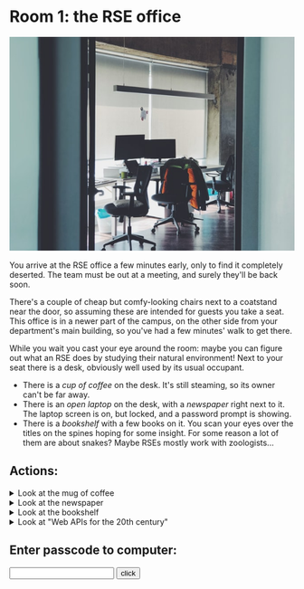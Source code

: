 # Room 1: the RSE office

![A picture of the office](assets/rse-office.jpg)

You arrive at the RSE office a few minutes early, only to find it completely deserted. The team must be out at a meeting, and surely they'll be back soon.

There's a couple of cheap but comfy-looking chairs next to a coatstand near the door, so assuming these are intended for guests you take a seat. This office is in a newer part of the campus, on the other side from your department's main building, so you've had a few minutes' walk to get there.

While you wait you cast your eye around the room: maybe you can figure out what an RSE does by studying their natural environment! Next to your seat there is a desk, obviously well used by its usual occupant.

- There is a *cup of coffee* on the desk. It's still steaming, so its owner can't be far away.
- There is an *open laptop* on the desk, with a *newspaper* right next to it. The laptop screen is on, but locked, and a password prompt is showing.
- There is a *bookshelf* with a few books on it. You scan your eyes over the titles on the spines hoping for some insight. For some reason a lot of them are about snakes? Maybe RSEs mostly work with zoologists...

## Actions:
<details><summary>Look at the mug of coffee</summary>
<p>
The coffee is still warm. There is something written on the bottom of the cup: "Passcode is the number of letters in API"
</p>
</details>
<details><summary>Look at the newspaper</summary>
<p>
It's from last week. Someone has already filled in the crossword
</p>
</details>
<details><summary>Look at the bookshelf</summary>
<ul>
  <li>The novel is "The Left Hand of Darkness" by Ursula Le Guin. it's old and worn. It looks like a fun read, but you don't have time for this at the moment.</li>
  <li>"Design Patterns: Elements of Reusable Object Oriented Software". it looks like the cover was originally white, but as now turned gray. Most of the pages contain scribbled drawings.</li>
  <li>"Web APIs for the 20th century": This looks interesting... Maybe I should look at this in more detail.</li>
</ul> 
</details>

<details><summary>Look at "Web APIs for the 20th century"</summary>
<p>
You have a sift through this book, there is a lot of jargon that you don't understand. However you do see that on the first page it mentions something called a Application Programming Interface, "In building applications, an API (application programming interface) simplifies programming by abstracting the underlying implementation and only exposing objects or actions the developer needs.".
</p>
</details>

## Enter passcode to computer:

<input type="text" id="puzzle-1" name="name"/>
<input type="button" value="click" onclick="check()">
<br/>

<span id="err"></span>

<script>
function check()
{
  var a=document.getElementById("puzzle-1");
  if((a.value=="31"))
  {
    document.getElementById('err').innerHTML= 'Correct, now let's have a look at the <a href="/ah-software-escape-room/laptop.html">laptop</a>';
  }
  else if(a.value=="3") 
  {
    document.getElementById('err').innerHTML= 'Not quite! Try again';
  }
  else if(a.value=="33") 
  {
    document.getElementById('err').innerHTML= 'Try it without spaces!';

  }
  else
  {
    document.getElementById('err').innerHTML= 'Incorrect passcode';
  }
}
</script>
